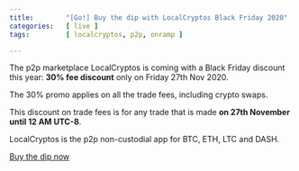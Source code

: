 ```yaml
---
title:        "[Go!] Buy the dip with LocalCryptos Black Friday 2020"
categories:   [ live ]
tags:         [ localcryptos, p2p, onramp ]

---
```


The p2p marketplace LocalCryptos is coming with a Black Friday discount this year: **30% fee discount** only on Friday 27th Nov 2020.

The 30% promo applies on all the trade fees, including crypto swaps.

This discount on trade fees is for any trade that is made **on 27th November until 12 AM UTC-8**.

LocalCryptos is the p2p non-custodial app for BTC, ETH, LTC and DASH.

<a rel="nofollow" class="btn" href="https://localcryptos.com/r/bocmask">Buy the dip now</a>
